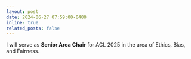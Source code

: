 ```yaml
---
layout: post
date: 2024-06-27 07:59:00-0400
inline: true
related_posts: false
---
```


I will serve as **Senior Area Chair** for ACL 2025 in the area of Ethics, Bias, and Fairness.
